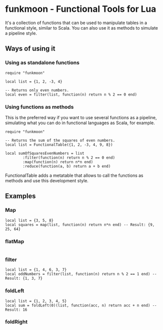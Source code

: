 # funkmoon - Functional Tools for Lua

It's a collection of functions that can be used to manipulate tables in a functional style, similar to Scala. You can also use it as methods to simulate a pipeline style.

## Ways of using it
### Using as standalone functions
```
require "funkmoon"

local list = {1, 2, -3, 4}

-- Returns only even numbers.
local even = filter(list, function(n) return n % 2 == 0 end)
```

### Using functions as methods
This is the preferred way if you want to use several functions as a pipeline, simulating what you can do in functional languages as Scala, for example.

```
require "funkmoon"

-- Returns the sum of the squares of even numbers.
local list = FunctionalTable({1, 2, -3, 4, 9, 8})

local sumOfSquaresEvenNumbers = list
        :filter(function(n) return n % 2 == 0 end)
        :map(function(n) return n*n end)
        :reduce(function(a, b) return a + b end)
```

FunctionalTable adds a metatable that allows to call the functions as methods and use this development style.

## Examples
### Map
```
local list = {3, 5, 8}
local squares = map(list, function(n) return n*n end) -- Result: {9, 25, 64}
```

### flatMap
```
```

### filter
```
local list = {1, 4, 6, 3, 7}
local oddNumbers = filter(list, function(n) return n % 2 == 1 end) -- Result: {1, 3, 7}
```

### foldLeft
```
local list = {1, 2, 3, 4, 5}
local sum = foldLeft(0)(list, function(acc, n) return acc + n end) -- Result: 16
```

### foldRight

```
```
